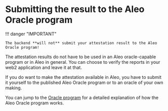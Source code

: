 # Submitting the result to the Aleo Oracle program

!!! danger "IMPORTANT"

    The backend **will not** submit your attestation result to the Aleo Oracle program!

The attestation results do not have to be used in an Aleo oracle-capable program or in Aleo in general. You
can choose to verify the reports in your web2 application and leave it at that.

If you do want to make the attestation available in Aleo, you have to submit it yourself to the published
Aleo Oracle program or to an oracle of your own making.

You can jump to the [Oracle program](./oracle_program.md) for a detailed explanation of how the Aleo Oracle program works.
